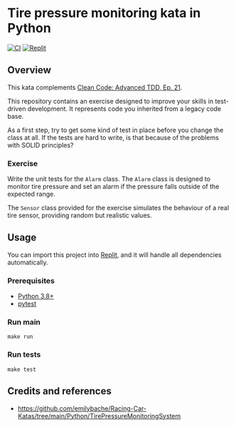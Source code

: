 # Tire pressure monitoring kata in Python

[![CI](https://github.com/Coding-Cuddles/tire-pressure-monitoring-python-kata/actions/workflows/main.yml/badge.svg)](https://github.com/Coding-Cuddles/tire-pressure-monitoring-python-kata/actions/workflows/main.yml)
[![Replit](https://img.shields.io/badge/Try%20with%20Replit-black?logo=replit)](https://replit.com/new/github/Coding-Cuddles/tire-pressure-monitoring-python-kata)

## Overview

This kata complements [Clean Code: Advanced TDD, Ep. 21](https://cleancoders.com/episode/clean-code-episode-21-p1).

This repository contains an exercise designed to improve your skills in
test-driven development. It represents code you inherited from a legacy code
base.

As a first step, try to get some kind of test in place before you change the
class at all. If the tests are hard to write, is that because of the problems
with SOLID principles?

### Exercise

Write the unit tests for the `Alarm` class. The `Alarm` class is designed to
monitor tire pressure and set an alarm if the pressure falls outside of the
expected range.

The `Sensor` class provided for the exercise simulates the behaviour of a real
tire sensor, providing random but realistic values.

## Usage

You can import this project into [Replit](https://replit.com), and it will
handle all dependencies automatically.

### Prerequisites

* [Python 3.8+](https://www.python.org/)
* [pytest](https://pytest.org)

### Run main

```console
make run
```

### Run tests

```console
make test
```

## Credits and references

* <https://github.com/emilybache/Racing-Car-Katas/tree/main/Python/TirePressureMonitoringSystem>
